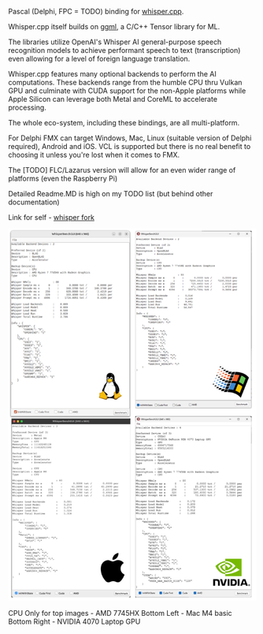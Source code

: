 Pascal (Delphi, FPC = TODO) binding for [whisper.cpp](https://github.com/ggml-org/whisper.cpp).

Whisper.cpp itself builds on [ggml](https://github.com/ggml-org/ggml), a C/C++ Tensor library for ML.

The libraries utilize OpenAI's Whisper AI general-purpose speech recognition models to achieve performant speech to text (transcription) even allowing for a level of foreign language translation.

Whisper.cpp features many optional backends to perform the AI computations. These backends range from the humble CPU thru Vulkan GPU and culminate with CUDA support for the non-Apple platforms while Apple Silicon can leverage both Metal and CoreML to accelerate processing.

The whole eco-system, including these bindings, are all multi-platform.

For Delphi FMX can target Windows, Mac, Linux (suitable version of Delphi required), Android and iOS. VCL is supported but there is no real benefit to choosing it unless you're lost when it comes to FMX.

The [TODO] FLC/Lazarus version will allow for an even wider range of platforms (even the Raspberry Pi)

Detailed Readme.MD is high on my TODO list (but behind other documentation)



Link for self - [whisper fork](https://github.com/WhisperBooks/whisper.cpp)

![Some Tests](img/comparison.png)

CPU Only for top images - AMD 7745HX
Bottom Left - Mac M4 basic
Bottom Right - NVIDIA 4070 Laptop GPU


